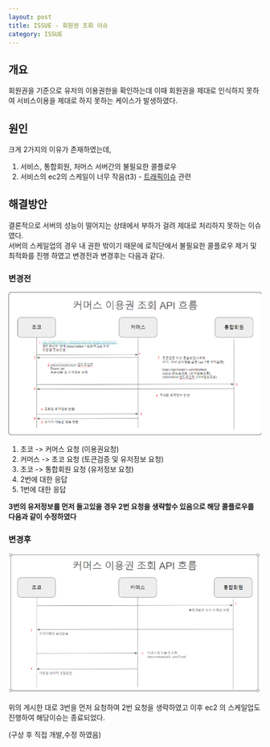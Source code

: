 ```yaml
---
layout: post
title: ISSUE - 회원권 조회 이슈
category: ISSUE
---
```


## 개요

회원권을 기준으로 유저의 이용권한을 확인하는데 이때 회원권을 제대로 인식하지 못하여 서비스이용을 제대로 하지 못하는 케이스가 발생하였다.

## 원인

크게 2가지의 이유가 존재하였는데,

1. 서비스, 통합회원, 처머스 서버간의 불필요한 콜플로우
2. 서비스의 ec2의 스케일이 너무 작음(t3) - [트래픽이슈](/issue/2024/05/13/traffic.html) 관련

## 해결방안

결론적으로 서버의 성능이 떨어지는 상태에서 부하가 걸려 제대로 처리하지 못하는 이슈였다.  
서버의 스케일업의 경우 내 권한 밖이기 때문에 로직단에서 불필요한 콜플로우 제거 및 최적화를 진행 하였고 변경전과 변경후는 다음과 같다.

### 변경전

![scrennsh](/public/img/20240513_185246.png)

1. 초코 -> 커머스 요청 (이용권요청)
2. 커머스 -> 초코 요청 (토큰검증 및 유저정보 요청)
3. 초코 -> 통합회원 요청 (유저정보 요청)
4. 2번에 대한 응답
5. 1번에 대한 응답

**3번의 유저정보를 먼저 들고있을 경우 2번 요청을 생략할수 있음으로 해당 콜플로우를 다음과 같이 수정하였다**

### 변경후

![scrennsh](/public/img/20240513_191028.png)

위의 게시한 대로 3번을 먼저 요청하여 2번 요청을 생략하였고 이후 ec2 의 스케일업도 진행하여 해당이슈는 종료되었다.

(구상 후 직접 개발,수정 하였음)
